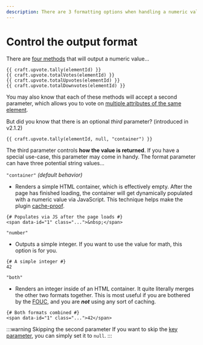 ```yaml
---
description: There are 3 formatting options when handling a numeric value in Twig. You can output a value as an integer, or a placeholder container, or both.
---
```


# Control the output format

There are [four methods](/getting-vote-totals/) that will output a numeric value...

```twig
{{ craft.upvote.tally(elementId) }}
{{ craft.upvote.totalVotes(elementId) }}
{{ craft.upvote.totalUpvotes(elementId) }}
{{ craft.upvote.totalDownvotes(elementId) }}
```

You may also know that each of these methods will accept a second parameter, which allows you to vote on [multiple attributes of the same element](/multiple-voting-for-the-same-element/).

But did you know that there is an optional _third_ parameter? (introduced in v2.1.2)

```twig
{{ craft.upvote.tally(elementId, null, "container") }}
```

The third parameter controls **how the value is returned**. If you have a special use-case, this parameter may come in handy. The format parameter can have three potential string values...

`"container"` _(default behavior)_

 - Renders a simple HTML container, which is effectively empty. After the page has finished loading, the container will get dynamically populated with a numeric value via JavaScript. This technique helps make the plugin [cache-proof](/caching/).

```twig
{# Populates via JS after the page loads #}
<span data-id="1" class="...">&nbsp;</span>
```

`"number"`

 - Outputs a simple integer. If you want to use the value for math, this option is for you.

```twig
{# A simple integer #}
42
```

`"both"`

 - Renders an integer inside of an HTML container. It quite literally merges the other two formats together. This is most useful if you are bothered by the [FOUC](https://en.wikipedia.org/wiki/Flash_of_unstyled_content), and you are _**not**_ using any sort of caching.

```twig
{# Both formats combined #}
<span data-id="1" class="...">42</span>
```

:::warning Skipping the second parameter
If you want to skip the [key parameter](/multiple-voting-for-the-same-element/), you can simply set it to `null`.
:::
